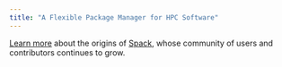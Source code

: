 ```yaml
---
title: "A Flexible Package Manager for HPC Software"
---
```


[Learn more](https://computing.llnl.gov/newsroom/flexible-package-manager-hpc-software) about the origins of [Spack](https://github.com/spack/spack), whose community of users and contributors continues to grow.
